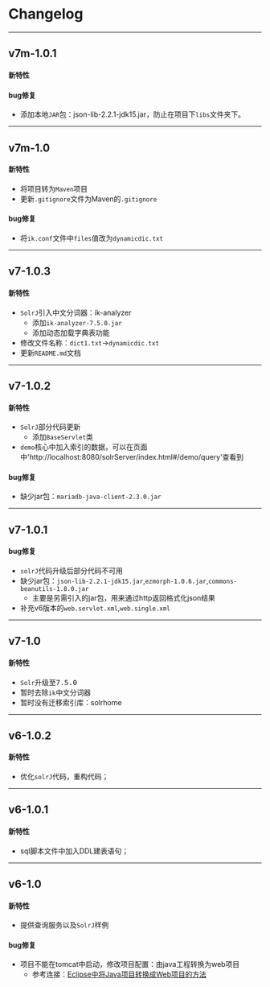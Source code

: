 # Changelog
<!-- @author DHJT 2018-10-17 -->

-------------------
## v7m-1.0.1
#### 新特性

#### bug修复
- 添加本地`JAR`包：json-lib-2.2.1-jdk15.jar，防止在项目下`libs`文件夹下。

-------------------
## v7m-1.0
#### 新特性
- 将项目转为`Maven`项目
- 更新`.gitignore`文件为Maven的`.gitignore`

#### bug修复
- 将`ik.conf`文件中`files`值改为`dynamicdic.txt`

-------------------
## v7-1.0.3
#### 新特性
- `SolrJ`引入中文分词器：ik-analyzer
    + 添加`ik-analyzer-7.5.0.jar`
    + 添加动态加载字典表功能
- 修改文件名称：`dict1.txt`->`dynamicdic.txt`
- 更新`README.md`文档

-------------------
## v7-1.0.2
#### 新特性
- `SolrJ`部分代码更新
    - 添加`BaseServlet`类
- `demo`核心中加入索引的数据，可以在页面中'http://localhost:8080/solrServer/index.html#/demo/query'查看到

#### bug修复
- 缺少jar包：`mariadb-java-client-2.3.0.jar`

-------------------
## v7-1.0.1
#### bug修复
- `solrJ`代码升级后部分代码不可用
- 缺少jar包：`json-lib-2.2.1-jdk15.jar`,`ezmorph-1.0.6.jar`,`commons-beanutils-1.8.0.jar`
    + 主要是另需引入的jar包，用来通过http返回格式化json结果
- 补充v6版本的`web.servlet.xml`,`web.single.xml`

-------------------
## v7-1.0
#### 新特性
- `Solr`升级至<kbd>7.5.0</kbd>
- 暂时去除`ik`中文分词器
- 暂时没有迁移索引库：solrhome

-------------------
## v6-1.0.2
#### 新特性
- 优化`solrJ`代码，重构代码；

-------------------
## v6-1.0.1
#### 新特性
- sql脚本文件中加入DDL建表语句；

-------------------
## v6-1.0
#### 新特性
- 提供查询服务以及`SolrJ`样例

#### bug修复
- 项目不能在tomcat中启动，修改项目配置：由java工程转换为web项目
    + 参考连接：[Eclipse中将Java项目转换成Web项目的方法](https://blog.csdn.net/l4432321/article/details/52049125)